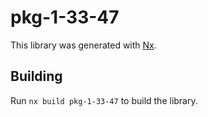 # pkg-1-33-47

This library was generated with [Nx](https://nx.dev).

## Building

Run `nx build pkg-1-33-47` to build the library.
